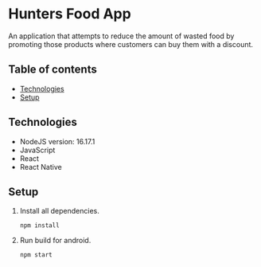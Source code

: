 # Hunters Food App

An application that attempts to reduce the amount of wasted food by promoting those products where customers can buy them with a discount.

## Table of contents

-   [Technologies](#technologies)
-   [Setup](#setup)

## Technologies

-   NodeJS version: 16.17.1
-   JavaScript
-   React
-   React Native

## Setup

1. Install all dependencies.

    `npm install`

2. Run build for android.

    `npm start`
